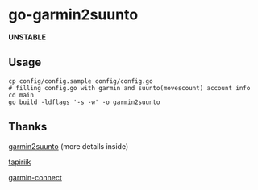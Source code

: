 # go-garmin2suunto

**UNSTABLE**

## Usage

```
cp config/config.sample config/config.go
# filling config.go with garmin and suunto(movescount) account info
cd main
go build -ldflags '-s -w' -o garmin2suunto
```

## Thanks

[garmin2suunto](https://github.com/goodtools/garmin2suunto) (more details inside)

[tapiriik](https://github.com/cpfair/tapiriik)

[garmin-connect](https://github.com/abrander/garmin-connect)